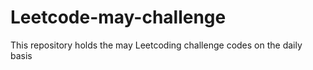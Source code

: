 # Leetcode-may-challenge
This repository holds the may Leetcoding challenge codes on the daily basis
